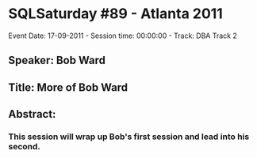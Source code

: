 # SQLSaturday #89 - Atlanta 2011
Event Date: 17-09-2011 - Session time: 00:00:00 - Track: DBA Track 2
## Speaker: Bob Ward
## Title: More of Bob Ward
## Abstract:
### This session will wrap up Bob's first session and lead into his second.
